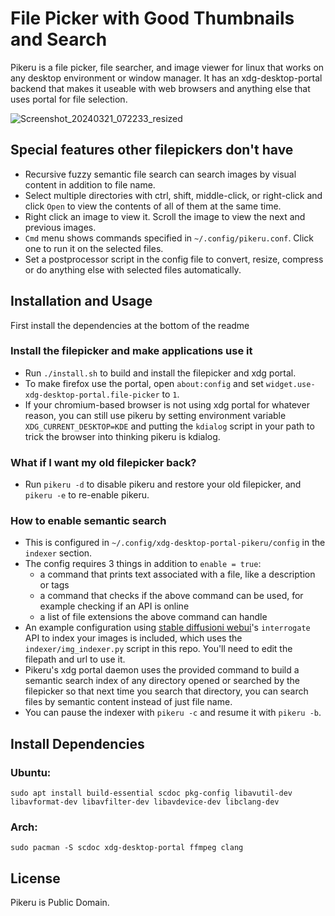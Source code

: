 # File Picker with Good Thumbnails and Search

Pikeru is a file picker, file searcher, and image viewer for linux that works on any desktop environment or window manager. It has an xdg-desktop-portal backend that makes it useable with web browsers and anything else that uses portal for file selection.

![Screenshot_20240321_072233_resized](https://github.com/dvhar/pikeru/assets/33729230/6257fa5e-e94e-4d3e-8dad-b4269e2d1ad3)

## Special features other filepickers don't have
* Recursive fuzzy semantic file search can search images by visual content in addition to file name.
* Select multiple directories with ctrl, shift, middle-click, or right-click and click `Open` to view the contents of all of them at the same time.
* Right click an image to view it. Scroll the image to view the next and previous images.
* `Cmd` menu shows commands specified in `~/.config/pikeru.conf`. Click one to run it on the selected files.
* Set a postprocessor script in the config file to convert, resize, compress or do anything else with selected files automatically.

## Installation and Usage

First install the dependencies at the bottom of the readme

### Install the filepicker and make applications use it
* Run `./install.sh` to build and install the filepicker and xdg portal.
* To make firefox use the portal, open `about:config` and set `widget.use-xdg-desktop-portal.file-picker` to `1`.
* If your chromium-based browser is not using xdg portal for whatever reason, you can still use pikeru by setting environment variable `XDG_CURRENT_DESKTOP=KDE` and putting the `kdialog` script in your path to trick the browser into thinking pikeru is kdialog.

### What if I want my old filepicker back?
* Run `pikeru -d` to disable pikeru and restore your old filepicker, and `pikeru -e` to re-enable pikeru.

### How to enable semantic search
* This is configured in `~/.config/xdg-desktop-portal-pikeru/config` in the `indexer` section.
* The config requires 3 things in addition to `enable = true`:
    * a command that prints text associated with a file, like a description or tags
    * a command that checks if the above command can be used, for example checking if an API is online
    * a list of file extensions the above command can handle
* An example configuration using [stable diffusioni webui](https://github.com/AUTOMATIC1111/stable-diffusion-webui)'s `interrogate` API to index your images is included, which uses the `indexer/img_indexer.py` script in this repo. You'll need to edit the filepath and url to use it.
* Pikeru's xdg portal daemon uses the provided command to build a semantic search index of any directory opened or searched by the filepicker so that next time you search that directory, you can search files by semantic content instead of just file name.
* You can pause the indexer with `pikeru -c` and resume it with `pikeru -b`.

## Install Dependencies

### Ubuntu:
```
sudo apt install build-essential scdoc pkg-config libavutil-dev libavformat-dev libavfilter-dev libavdevice-dev libclang-dev
```

### Arch:
```
sudo pacman -S scdoc xdg-desktop-portal ffmpeg clang
```

## License
Pikeru is Public Domain.

